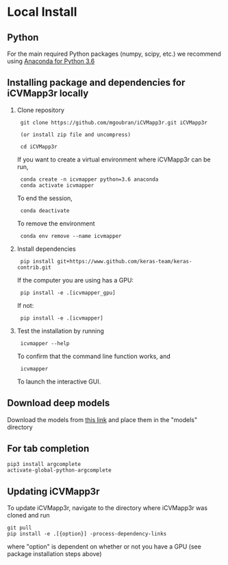# Local Install

## Python
For the main required Python packages (numpy, scipy, etc.) we recommend using
[Anaconda for Python 3.6](https://www.continuum.io/downloads)

## Installing package and dependencies for iCVMapp3r locally

1. Clone repository

        git clone https://github.com/mgoubran/iCVMapp3r.git iCVMapp3r

        (or install zip file and uncompress)

        cd iCVMapp3r

    If you want to create a virtual environment where iCVMapp3r can be run,

        conda create -n icvmapper python=3.6 anaconda
        conda activate icvmapper
    
    To end the session,
    
        conda deactivate
    
    To remove the environment
    
        conda env remove --name icvmapper

2. Install dependencies
    
        pip install git+https://www.github.com/keras-team/keras-contrib.git
    
    If the computer you are using has a GPU:
        
        pip install -e .[icvmapper_gpu]

    If not:
    
        pip install -e .[icvmapper]

3. Test the installation by running

        icvmapper --help
        
   To confirm that the command line function works, and
   
        icvmapper
        
   To launch the interactive GUI.

## Download deep models

Download the models from [this link](https://drive.google.com/drive/folders/1zKNVrRPRQYHesRgFWjSD6CTPsha4hBsZ?usp=sharing) and place them in the "models" directory

## For tab completion
    pip3 install argcomplete
    activate-global-python-argcomplete

## Updating iCVMapp3r
To update iCVMapp3r, navigate to the directory where iCVMapp3r was cloned and run

    git pull
    pip install -e .[{option}] -process-dependency-links
    
where "option" is dependent on whether or not you have a GPU (see package installation steps above)
